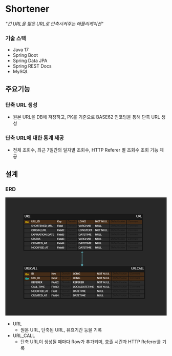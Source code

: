 # Shortener

_"긴 URL을 짧은 URL로 단축시켜주는 애플리케이션"_

### 기술 스택

- Java 17
- Spring Boot 
- Spring Data JPA
- Spring REST Docs
- MySQL

## 주요기능

### 단축 URL 생성

- 원본 URL을 DB에 저장하고, PK를 기준으로 BASE62 인코딩을 통해
  단축 URL 생성

### 단축 URL에 대한 통계 제공


- 전체 조회수, 최근 7일간의 일자별 조회수, HTTP Referer 별 조회수 조회 기능 제공

## 설계

### ERD
![erdshortener.png](src%2Fmain%2Fresources%2Ferdshortener.png)
- URL
  - 원본 URL, 단축된 URL, 유효기간 등을 기록
- URL_CALL
  - 단축 URL이 생성될 때마다 Row가 추가되며, 호출 시간과 HTTP Referer를 기록

